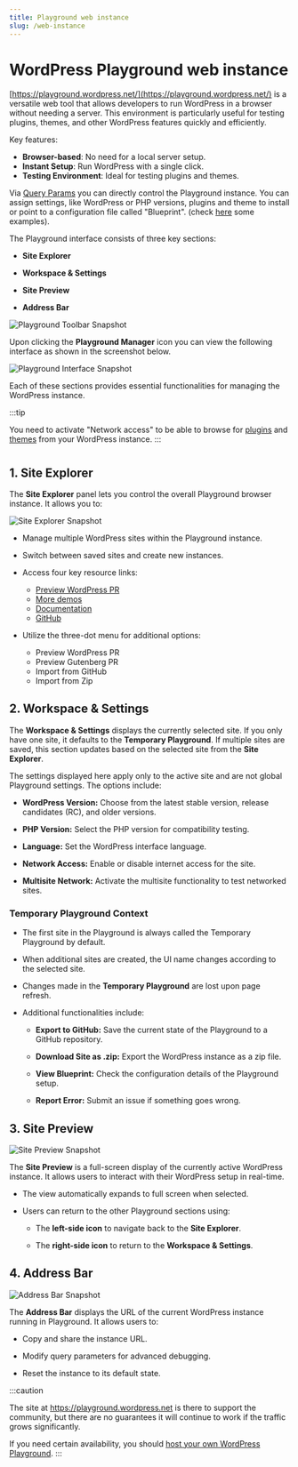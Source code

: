 ```yaml
---
title: Playground web instance
slug: /web-instance
---
```


# WordPress Playground web instance

[https://playground.wordpress.net/](https://playground.wordpress.net/) is a versatile web tool that allows developers to run WordPress in a browser without needing a server. This environment is particularly useful for testing plugins, themes, and other WordPress features quickly and efficiently.

Key features:

-   **Browser-based**: No need for a local server setup.
-   **Instant Setup**: Run WordPress with a single click.
-   **Testing Environment**: Ideal for testing plugins and themes.

Via [Query Params](/developers/apis/query-api/) you can directly control the Playground instance. You can assign settings, like WordPress or PHP versions, plugins and theme to install or point to a configuration file called "Blueprint". (check [here](/quick-start-guide#try-a-block-a-theme-or-a-plugin) some examples).

The Playground interface consists of three key sections:

-   **Site Explorer**

-   **Workspace & Settings**

-   **Site Preview**

-   **Address Bar**

![Playground Toolbar Snapshot](./_assets/Playground_Toolbar.png)

Upon clicking the **Playground Manager** icon you can view the following interface as shown in the screenshot below.

![Playground Interface Snapshot](./_assets/Playground_Interface.png)

Each of these sections provides essential functionalities for managing the WordPress instance.

:::tip

You need to activate "Network access" to be able to browse for [plugins](https://w.org/plugins) and [themes](https://w.org/themes) from your WordPress instance.
:::

#

## 1. Site Explorer

The **Site Explorer** panel lets you control the overall Playground browser instance. It allows you to:

![Site Explorer Snapshot](./_assets/Site_Explorer.png)

-   Manage multiple WordPress sites within the Playground instance.

-   Switch between saved sites and create new instances.

-   Access four key resource links:

    -   [Preview WordPress PR](https://playground.wordpress.net)
    -   [More demos](https://playground.wordpress.net/demos/index.html)
    -   [Documentation](https://wordpress.github.io/wordpress-playground/)
    -   [GitHub](https://github.com/wordpress/wordpress-playground)

-   Utilize the three-dot menu for additional options:

    -   Preview WordPress PR
    -   Preview Gutenberg PR
    -   Import from GitHub
    -   Import from Zip

## 2. Workspace & Settings

The **Workspace & Settings** displays the currently selected site. If you only have one site, it defaults to the **Temporary Playground**. If multiple sites are saved, this section updates based on the selected site from the **Site Explorer**.

The settings displayed here apply only to the active site and are not global Playground settings. The options include:

-   **WordPress Version:** Choose from the latest stable version, release candidates (RC), and older versions.

-   **PHP Version:** Select the PHP version for compatibility testing.

-   **Language:** Set the WordPress interface language.

-   **Network Access:** Enable or disable internet access for the site.

-   **Multisite Network:** Activate the multisite functionality to test networked sites.

### Temporary Playground Context

-   The first site in the Playground is always called the Temporary Playground by default.

-   When additional sites are created, the UI name changes according to the selected site.

-   Changes made in the **Temporary Playground** are lost upon page refresh.

-   Additional functionalities include:

    -   **Export to GitHub:** Save the current state of the Playground to a GitHub repository.

    -   **Download Site as .zip:** Export the WordPress instance as a zip file.

    -   **View Blueprint:** Check the configuration details of the Playground setup.

    -   **Report Error:** Submit an issue if something goes wrong.

## 3. Site Preview

![Site Preview Snapshot](./_assets/Site_Preview.png)

The **Site Preview** is a full-screen display of the currently active WordPress instance. It allows users to interact with their WordPress setup in real-time.

-   The view automatically expands to full screen when selected.

-   Users can return to the other Playground sections using:

    -   The **left-side icon** to navigate back to the **Site Explorer**.

    -   The **right-side icon** to return to the **Workspace & Settings**.

## 4. Address Bar

![Address Bar Snapshot](./_assets/Address_Bar.png)

The **Address Bar** displays the URL of the current WordPress instance running in Playground. It allows users to:

-   Copy and share the instance URL.

-   Modify query parameters for advanced debugging.

-   Reset the instance to its default state.

:::caution

The site at https://playground.wordpress.net is there to support the community, but there are no guarantees it will continue to work if the traffic grows significantly.

If you need certain availability, you should [host your own WordPress Playground](/developers/architecture/host-your-own-playground).
:::
